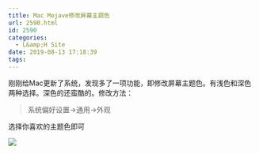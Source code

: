 ```yaml
---
title: Mac Mojave修改屏幕主题色
url: 2590.html
id: 2590
categories:
  - L&amp;H Site
date: 2019-08-13 17:18:39
tags:
---
```


刚刚给Mac更新了系统，发现多了一项功能，即修改屏幕主题色。有浅色和深色两种选择。深色的还蛮酷的。修改方法：

> 系统偏好设置->通用->外观

选择你喜欢的主题色即可

![](https://l2h.site/wp-content/uploads/2019/08/屏幕快照-2019-08-13-下午4.57.03.png)